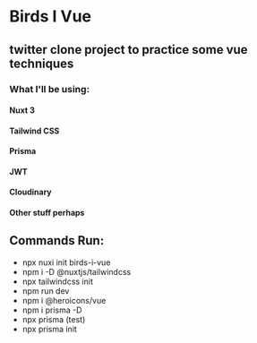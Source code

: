 # Birds I Vue

## twitter clone project to practice some vue techniques

### What I'll be using: 
#### Nuxt 3
#### Tailwind CSS
#### Prisma
#### JWT
#### Cloudinary
#### Other stuff perhaps

## Commands Run:
- npx nuxi init birds-i-vue
- npm i -D @nuxtjs/tailwindcss
- npx tailwindcss init
- npm run dev
- npm i @heroicons/vue
- npm i prisma -D
- npx prisma (test)
- npx prisma init